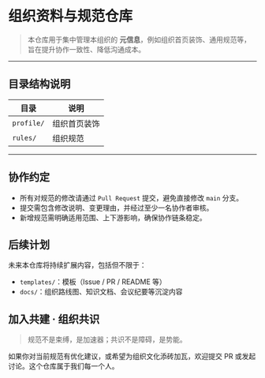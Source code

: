# 组织资料与规范仓库

> 本仓库用于集中管理本组织的 **元信息**，例如组织首页装饰、通用规范等，旨在提升协作一致性、降低沟通成本。

---

## 目录结构说明

| 目录       | 说明         |
| ---------- | ------------ |
| `profile/` | 组织首页装饰 |
| `rules/`   | 组织规范     |

---

## 协作约定

- 所有对规范的修改请通过 `Pull Request` 提交，避免直接修改 `main` 分支。
- 提交需包含修改说明、变更理由，并经过至少一名协作者审核。
- 新增规范需明确适用范围、上下游影响，确保协作链条稳定。

## 后续计划

未来本仓库将持续扩展内容，包括但不限于：

- `templates/`：模板（Issue / PR / README 等）
- `docs/`：组织路线图、知识文档、会议纪要等沉淀内容

## 加入共建 · 组织共识

> 规范不是束缚，是加速器；共识不是障碍，是势能。

如果你对当前规范有优化建议，或希望为组织文化添砖加瓦，欢迎提交 PR 或发起讨论。这个仓库属于我们每一个人。
